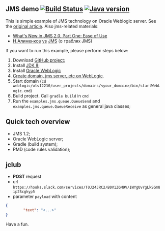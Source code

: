 ## JMS demo [![Build Status](https://semaphoreci.com/api/v1/dgroup/jms-test/branches/master/shields_badge.svg)](https://semaphoreci.com/dgroup/jms-test) [![Java version](https://img.shields.io/badge/java-8+-brightgreen.svg)](http://www.oracle.com/technetwork/java/javase/downloads/index.html)

This is simple example of JMS technology on Oracle Weblogic server. See the [original article](https://blogs.oracle.com/soaproactive/entry/how_to_create_a_simple).
Also jms-related materials:
- [What's New in JMS 2.0, Part One: Ease of Use](http://www.oracle.com/technetwork/articles/java/jms20-1947669.html)
- [Н.Алименков](https://www.youtube.com/watch?v=ExjPxDxkmFo) [vs](http://www.slideshare.net/alimenkou/do-we-need-jms-in-21st-century) [JMS](https://www.youtube.com/watch?v=RVwXdCfzJZA) (о граблях JMS)
 

If you want to run this example, please perform steps below:

1. Download [GitHub project](https://github.com/dgroup/Servlets_demo/archive/master.zip);
2. Install [JDK 8](http://www.oracle.com/technetwork/java/javase/downloads/jdk8-downloads-2133151.html);
3. Install [Oracle WebLogic](http://www.oracle.com/technetwork/middleware/weblogic/downloads/wls-main-097127.html)
4. [Create domain, jms server, etc on WebLogic](https://blogs.oracle.com/soaproactive/entry/how_to_create_a_simple).
5. Start domain (`cd weblogic/wls12210/user_projects/domains/<your_domain>/bin/startWebLogic.cmd`)
6. Build project. Call `gradle build` in `cmd`
7. Run the `examples.jms.queue.QueueSend` and `examples.jms.queue.QueueReceive` as general java classes;

## Quick tech overview
- JMS 1.2;
- Oracle WebLogic server;
- Gradle (build system); 
- PMD (code rules validation);

## jclub 
- **POST** request
- url `https://hooks.slack.com/services/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` 
- parameter `payload` with content  
```json
{
        "text": "<...>"
}
```

Have a fun.